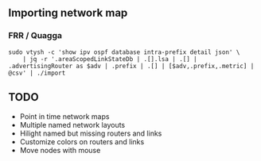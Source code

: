 
## Importing network map

### FRR / Quagga
```
sudo vtysh -c 'show ipv ospf database intra-prefix detail json' \
    | jq -r '.areaScopedLinkStateDb | .[].lsa | .[] | .advertisingRouter as $adv | .prefix | .[] | [$adv,.prefix,.metric] | @csv' | ./import
```

## TODO

* Point in time network maps
* Multiple named network layouts
* Hilight named but missing routers and links
* Customize colors on routers and links
* Move nodes with mouse
